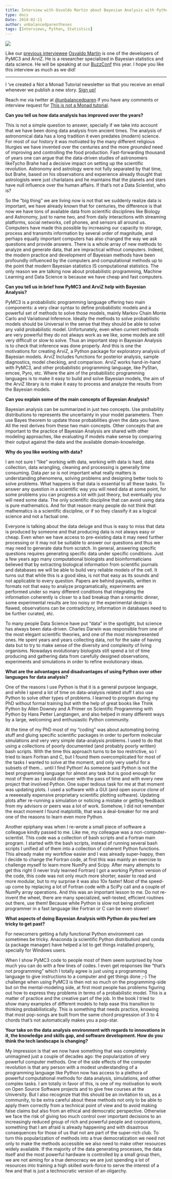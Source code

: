 ```yaml
---
title: Interview with Osvaldo Martin about Bayesian Analysis with Python
type: docs
Date: 2019-02-11
author: unbalancedparentheses
tags: [Interviews, Python, Statistics]
---
```

![](https://cdn-images-1.medium.com/max/716/1*NpQf9G3ZdnMXLT-QT3sErQ.jpeg)

Like our [previous interviewee](https://notamonadtutorial.com/inteview-with-thomas-wiecki-about-probabilistic-programming-and-pymc-66a12b6f3f2e) [Osvaldo Martin](https://twitter.com/aloctavodia) is one of the developers of PyMC3 and ArviZ. He is a researcher specialized in Bayesian statistics and data science. He will be speaking at our [BuzzConf](https://github.com/lambdaclass/buzzconf) this year. I hope you like this interview as much as we did!
*************
I ‘ve created a Not a Monad Tutorial newsletter so that you receive an email whenever we publish a new story. [Sign up!](https://mailchi.mp/9302d4f60de9/not-a-monad-tutorial)

Reach me via twitter at [@unbalancedparen](https://twitter.com/unbalancedparen) if you have any comments or interview request for [This is not a Monad tutorial](https://medium.com/this-is-not-a-monad-tutorial/).

**Can you tell us how data analysis has improved over the years?**

This is not a simple question to answer, specially if we take into account that we have been doing data analysis from ancient times. The analysis of astronomical data has a long tradition it even predates (modern) science. For most of our history it was motivated by the many different religious liturgies we have invented over the centuries and the more _grounded_ need of improving and controlling the food production. Fast-forwarding thousand of years one can argue that the data-driven studies of astronomers likeTycho Brahe had a decisive impact on setting up the scientific revolution. Astronomy and astrology were not fully separated by that time, but Brahe, based on his observations and experience already thought that astrologists were just charlatans and he maintains that the planets and stars have null influence over the human affairs. If that’s not a Data Scientist, who is?

So the “big thing” we are living now is not that we suddenly realize data is important, we have already known that for centuries, the difference is that now we have tons of available data from scientific disciplines like Biology and Astronomy, just to name two, and from daily interactions with streaming platforms, social networks, cell phones, and sensors all around us. Computers have made this possible by increasing our capacity to storage, process and transmits information by several order of magnitude, and perhaps equally important computers has also changed the way we ask questions and provide answers. There is a whole array of new methods to analyze and generate data, that are impractical without computers. Indeed, the modern practice and development of Bayesian methods have been profoundly influenced by the computers and computational methods up to the point that modern Bayesian statistics IS computational statistics. The only reason we are talking now about probabilistic programming, Machine Learning and Data Science is because we have cheap and fast computers.

**Can you tell us in brief how PyMC3 and ArviZ help with Bayesian Analysis?**

PyMC3 is a probabilistic programming language offering two main components: a very clear syntax to define probabilistic models and a powerful set of methods to solve those models, mainly Markov Chain Monte Carlo and Variational Inference. Ideally the methods to solve probabilistic models should be Universal in the sense that they should be able to solve any valid probabilistic model. Unfortunately, even when current methods are very powerful they do not always work as we like, some models are still very difficult or slow to solve. Thus an important step in Bayesian Analysis is to check that inference was done properly. And this is one the motivations for creating ArviZ, a Python package for exploratory analysis of Bayesian models. ArviZ Includes functions for posterior analysis, sample diagnostics, model checking, and comparison. ArviZ works hand-in-hand with PyMC3, and other probabilistic programming language, like PyStan, emcee, Pyro, etc. Where the aim of the probabilistic programming languages is to make it easy to build and solve Bayesian models, the aim of the ArviZ library is to make it easy to process and analyze the results from the Bayesian models.

**Can you explain some of the main concepts of Bayesian Analysis?**

Bayesian analysis can be summarized in just two concepts. Use probability distributions to represents the uncertainty in your model parameters. Then use Bayes theorem to update those probabilities given the data you have. All the rest derives from these two main concepts. Other concepts that are important to the practice of Bayesian Analysis are shared with other modeling approaches, like evaluating if models make sense by comparing their output against the data and the available domain-knowledge.

**Why do you like working with data?**

I am not sure I “like” working with data, working with data is hard, data collection, data wrangling, cleaning and processing is generally time consuming. Data _per se_ is not important what really matters is understanding phenomena, solving problems and designing better tools to solve problems. What happens is that data is essential to all these tasks. To answer any question in a scientific way you will need data at some point, for some problems you can progress a lot with just theory, but eventually you will need some data. The only scientific discipline that can avoid using data is pure mathematics. And for that reason many people do not think that mathematics is a scientific discipline, or if so they classify it as a logical science and not a factual one.

Everyone is talking about the data deluge and thus is easy to miss that data is produced by someone and that producing data is not always easy or cheap. Even when we have access to pre-existing data it may need further processing or it may not be suitable to answer our questions and thus we may need to generate data from scratch. In general, answering specific questions requires generating specific data under specific conditions. Just a few years ago many computational biologists and bioinformaticians believed that by extracting biological information from scientific journals and databases we will be able to build very reliable models of the cell. It turns out that while this is a good idea, is not that easy as its sounds and not applicable to every question. Papers are behind paywalls, written in formats not that easy to analyze programatically, experiments are performed under so many different conditions that integrating the information coherently is closer to a bad breakup than a romantic dinner, some experimental results are too noisy or the experimental design is flawed, observations can be contradictory, information in databases need to be further curated, etc.

To many people Data Science have put “data” in the spotlight, but science has always been data-driven. Charles Darwin was responsible from one of the most elegant scientific theories, and one of the most misrepresented ones. He spent years and years collecting data, not for the sake of having data but to try to make sense of the diversity and complexity of living organisms. Nowadays evolutionary biologists still spend a lot of time producing and gathering data from carefully designed observations, experiments and simulations in order to refine evolutionary ideas.

**What are the advantages and disadvantages of using Python over other languages for data analysis?**

One of the reasons I use Python is that it is a general purpose language, and while I spend a lot of time on data-analysis related stuff I also use Python to solve other types of problems. I learned to program during my PhD without formal training but with the help of great books like Think Python by Allen Downey and A Primer on Scientific Programming with Python by Hans Petter Langtangen, and also helped in many different ways by a large, welcoming and enthusiastic Python community.

At the time of my PhD most of my “coding” was about automating boring stuff and gluing specific scientific packages in order to perform molecular simulations and very very simple data-analysis problems. I used to do that using a collections of poorly documented (and probably poorly written) bash scripts. With the time this approach turns to be too restrictive, so I tried to learn Fortran and C, but I found them overcomplicated for most of the tasks I wanted to solve at the moment, and only very useful for a subsets of them… until I find Python! As someone said Python is not the best programming language for almost any task but is good enough for most of them as I would discover with the pass of time and with every new project that involved Python. One super tedious task for me at that moment was updating plots. I used a software with a GUI (and open source clone of a reeeeeally expensive proprietary scientific plotting software). Updating plots after re-running a simulation or noticing a mistake or getting feedback from my advisors or peers was a lot of work. Somehow, I did not remember the exact moment I found matplotlib, that was a deal-breaker for me and one of the reasons to learn even more Python.

Another epiphany was when I re-wrote a small piece of software a colleague kindly passed to me. Like me, my colleague was a non-computer-scientist. This code was a collection of bash scripts and a Fortran main program. I started with the bash scripts, instead of running several bash scripts I unified all of them into a collection of coherent Python functions. This already make my workflow easier and I was already super-happy, then I decide to change the Fortran code, at first this was mainly an exercise to challenge myself to learn more NumPy and Scipy. After many attempts to get this right (I never truly learned Fortran) I got a working Python version of the code, this code was not only much more shorter, easier to read and more modular, but to my surprise it was also 10x faster! Most of the speed-up come by replacing a lot of Fortran code with a SciPy call and a couple of NumPy array operations. And this was an important lesson to me. Do not re-invent the wheel, there are many specialized, well-tested, efficient routines out there, use them! Because while Python is slow not being proficient programmer in a fast language like Fortran or C can be even slower!

**What aspects of doing Bayesian Analysis with Python do you feel are tricky to get past?**

For newcomers getting a fully functional Python environment can sometimes be tricky. Anaconda (a scientific Python distribution) and conda (a package manager) have helped a lot to get things installed properly, specially for Windows users.

When I show PyMC3 code to people most of them seem surprised by how much you can do with a few lines of codes. I even get responses like “that’s not programming” which I totally agree is just using a programming language to give instructions to a computer and get things done ;-) The challenge when using PyMC3 is then not so much on the programming-side but on the mental-modeling side, at first most people has problems figuring out how to express they problems in terms of a probabilistic model. This is a matter of practice and the creative part of the job. In the book I tried to show many examples of different models to help ease this transition to thinking probabilistically. This is something that needs practice, knowing that most pop-songs are built from the same chord progression of 3 to 4 chords that’s not automatically makes you a pop-star.

**Your take on the data analysis environment with regards to innovations in it, the knowledge and skills gap, and software development. How do you think the tech landscape is changing?**

My impression is that we now have something that was completely unimagined just a couple of decades ago: the popularization of very powerful computer methods. One of the side effects of the computer revolution is that any person with a modest understanding of a programming language like Python now has access to a plethora of powerful computational methods for data analysis, simulations, and other complex tasks. I am totally in favor of this, is one of my motivation to work on Open Source Software projects and to give free courses at the University. But I also recognize that this should be an invitation to us, as a community, to be extra careful about these methods not only to be able to apply them correctly from a technical point of view and to avoid making false claims but also from an ethical and democratic perspective. Otherwise we face the risk of giving too much control over important decisions to an increasingly reduced group of rich and powerful people and corporations, something that I am afraid is already happening and with disastrous consequences for those of us that not are part of the super-rich club. To turn this popularization of methods into a true democratization we need not only to make the methods accessible we also need to make other resources widely available. If the majority of the data generating processes, the data itself and the most powerful hardware is controlled by a small group then, we are not aiming for a true democracy we are just spending a lot of resources into training a high skilled work-force to serve the interest of a few and that is just a technocratic version of an oligarchy.
